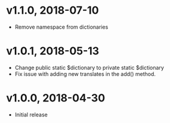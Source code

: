 # v1.1.0, 2018-07-10
* Remove namespace from dictionaries 

# v1.0.1, 2018-05-13
* Change public static $dictionary to private static $dictionary
* Fix issue with adding new translates in the add() method.

# v1.0.0, 2018-04-30
* Initial release
